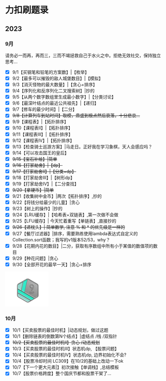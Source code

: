 # 力扣刷题录
## 2023
### 9月
请务必一而再，再而三，三而不竭拯救自己于水火之中。拒绝无效社交，保持独立思考...
- [x] 9/1【买钢笔和铅笔的方案数】|【枚举】
- [x] 9/2【最多可以摧毁的敌人城堡数目】|【模拟】
- [x] 9/3【消灭怪物的最大数量】|【贪心+排序】
- [x] 9/4【序列化和反序列化二叉搜索树】|抄的
- [x] 9/5【从两个数字数组里生成最小数字】|【分类讨论】
- [x] 9/6【最深叶结点的最近公共祖先】|【递归】
- [x] 9/7【修车的最少时间】|【二分】
- [x] ~~9/8【计算列车到站时间】取模，鼎盛到极点然后衰落，十分悲哀...~~
- [x] 9/9【课程表】|【拓扑排序】
- [x] 9/10【课程表II】|【拓扑排序】
- [x] 9/11【课程表III】|【拓扑排序】
- [x] 9/12【课程表IV】|【拓扑排序】
- [x] 9/13【检查骑士巡游方案】|马走日。正好我在学习象棋，天人会感应吗？
- [x] 9/14【可以攻击国王的皇后】
- [x] ~~9/15【宝石补给】|简单~~
- [x] ~~9/16【打家劫舍】|【dp】~~
- [x] ~~9/17【打家劫舍II】|【分类+dp】~~
- [x] 9/18【打家劫舍III】|【树形dp】
- [x] 9/19【打家劫舍IV】|【二分查找】
- [x] ~~9/20【拿硬币】|简单~~
- [x] 9/21【收集树中金币】|两次【拓扑排序】,抄的
- [x] 9/22【将钱分给最少的儿童】|贪心
- [x] 9/23【树上的操作】|抄的
- [x] 9/24【LRU缓存】|【哈希表+双链表】,第一次做不会做
- [x] 9/25【LFU缓存】| 今天忙着重写【单链表】,直接抄的
- [x] ~~9/26【递枕头】| 简单数学, 注意 % 和 * 的优先级是一样的~~
- [x] 9/27【餐厅过滤器】|排序，需要熟练使用lambda表达式自定义的Collection.sort函数；我写的v1版本52/53，why？
- [x] 9/28【花期内花的数目】|二分，获取有序数组中所有小于某值的数值项的数目
- [x] 9/29【种花问题】|贪心 
- [x] 9/30【全部开花的最早一天】|贪心+排序

![img.png](img.png)
### 10月
- [x] 10/1【买卖股票的最佳时机】|动态规划，做过这题
- [x] 10/1【删除链表的倒数第N个结点】|虚结点 /栈 /双指针
- [x] ~~10/2【买卖股票的最佳时机II】贪心 /动态规划~~
- [x] 10/3【买卖股票的最佳时机III】状态机dp, 【股票问题】
- [x] 10/4【买卖股票的最佳时机IV】状态机dp, 边界初始化不会?
- [x] 10/4【股票冷却时间 LC309】在10/2的基础上改动一下ok
- [x] 10/7【下一个更大元素|】初次接触【单调栈】,总结模板
- [x] 10/7【股票价格跨度】整个国庆节都和股票干架了...
